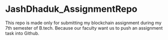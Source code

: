 # JashDhaduk_AssignmentRepo
This repo is made only for submitting my blockchain assignment during my 7th semester of B.tech. Because our faculty want us to push an assignment task into Github.
